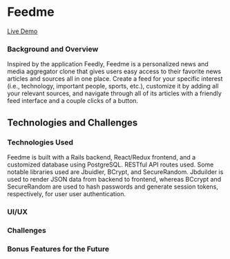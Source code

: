 # Feedme
[Live Demo](https://feedme-fsp.herokuapp.com/#/)

### Background and Overview

Inspired by the application Feedly, Feedme is a personalized news and media aggregator clone that gives users easy access to their favorite news articles and sources all in one place. Create a feed for your specific interest (i.e., technology, important people, sports, etc.), customize it by adding all your relevant sources, and navigate through all of its articles with a friendly feed interface and a couple clicks of a button.


## Technologies and Challenges

### Technologies Used

Feedme is built with a Rails backend, React/Redux frontend, and a customized database using PostgreSQL. RESTful API routes used. Some notable libraries used are Jbuidler, BCrypt, and SecureRandom. Jbduilder is used to render JSON data from backend to frontend, whereas BCcrypt and SecureRandom are used to hash passwords and generate session tokens, respectively, for user user authentication.

### UI/UX 



### Challenges


### Bonus Features for the Future
